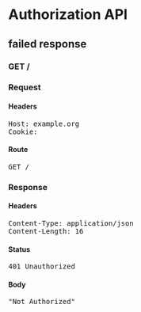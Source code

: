 # Authorization API

## failed response

### GET /
### Request

#### Headers

<pre>Host: example.org
Cookie: </pre>

#### Route

<pre>GET /</pre>

### Response

#### Headers

<pre>Content-Type: application/json
Content-Length: 16</pre>

#### Status

<pre>401 Unauthorized</pre>

#### Body

<pre>"Not Authorized"</pre>
